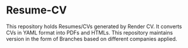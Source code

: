 # Resume-CV
This repository holds Resumes/CVs generated by Render CV. It converts CVs in YAML format into PDFs and HTMLs. 
This repository maintains version in the form of Branches based on different companies applied.
